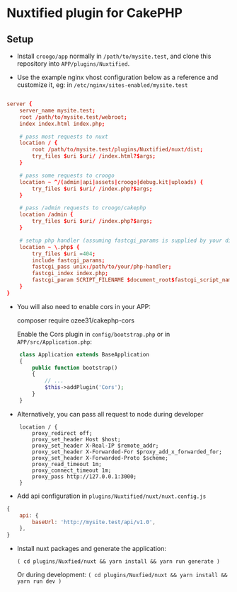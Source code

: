 # Nuxtified plugin for CakePHP

## Setup

- Install `croogo/app` normally in `/path/to/mysite.test`, and clone this repository into `APP/plugins/Nuxtified`.

- Use the example nginx vhost configuration below as a reference and customize it, eg: in
    `/etc/nginx/sites-enabled/mysite.test`

```conf

server {
    server_name mysite.test;
    root /path/to/mysite.test/webroot;
    index index.html index.php;

    # pass most requests to nuxt
    location / {
        root /path/to/mysite.test/plugins/Nuxtified/nuxt/dist;
        try_files $uri $uri/ /index.html?$args;
    }

    # pass some requests to croogo
    location ~ ^/(admin|api|assets|croogo|debug.kit|uploads) {
        try_files $uri $uri/ /index.php?$args;
    }

    # pass /admin requests to croogo/cakephp
    location /admin {
        try_files $uri $uri/ /index.php?$args;
    }

    # setup php handler (assuming fastcgi_params is supplied by your distro
    location ~ \.php$ {
        try_files $uri =404;
        include fastcgi_params;
        fastcgi_pass unix:/path/to/your/php-handler;
        fastcgi_index index.php;
        fastcgi_param SCRIPT_FILENAME $document_root$fastcgi_script_name;
    }
}

```

- You will also need to enable cors in your APP:

    composer require ozee31/cakephp-cors

  Enable the Cors plugin in `config/bootstrap.php` or in `APP/src/Application.php`:

```php
    class Application extends BaseApplication
    {
        public function bootstrap()
        {
            // ...
            $this->addPlugin('Cors');
        }
    }
```

- Alternatively, you can pass all request to node during developer
```
    location / {
        proxy_redirect off;
        proxy_set_header Host $host;
        proxy_set_header X-Real-IP $remote_addr;
        proxy_set_header X-Forwarded-For $proxy_add_x_forwarded_for;
        proxy_set_header X-Forwarded-Proto $scheme;
        proxy_read_timeout 1m;
        proxy_connect_timeout 1m;
        proxy_pass http://127.0.0.1:3000;
    }
```

- Add api configuration in `plugins/Nuxtified/nuxt/nuxt.config.js`

```js
{
    api: {
        baseUrl: 'http://mysite.test/api/v1.0',
    },
}
```

- Install nuxt packages and generate the application:

    `( cd plugins/Nuxfied/nuxt && yarn install && yarn run generate )`

  Or during development:
    `( cd plugins/Nuxfied/nuxt && yarn install && yarn run dev )`
